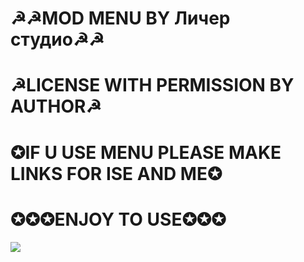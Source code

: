 # ☭☭MOD MENU BY Личер студио☭☭
# ☭LICENSE WITH PERMISSION BY AUTHOR☭
# ✪IF U USE MENU PLEASE MAKE LINKS FOR ISE AND ME✪
# ✪✪✪ENJOY TO USE✪✪✪
![](https://i.imgur.com/s8E0Vbz.png)

